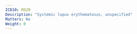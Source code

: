 ```yaml
---
ICD10: M329
Description: "Systemic lupus erythematosus, unspecified"
Matters: No
Weight: 0
---
```


